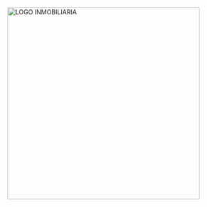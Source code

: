 <img width="432" alt="LOGO INMOBILIARIA" src="https://github.com/alessandragamdiaz/realstatenow/assets/116472494/a6cc29ee-cc32-4efd-88df-e805eb4471c6">
